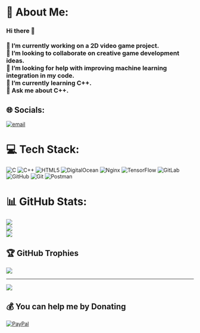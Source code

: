 # 💫 About Me:
### Hi there 👋<br><br>🔭 I’m currently working on a 2D video game project.  <br>🤝 I’m looking to collaborate on creative game development ideas.  <br>👐 I’m looking for help with improving machine learning integration in my code.  <br>🌱 I’m currently learning C++.  <br>💬 Ask me about C++.  


## 🌐 Socials:
[![email](https://img.shields.io/badge/Email-D14836?logo=gmail&logoColor=white)](mailto:jonasw05@icloud.com) 

# 💻 Tech Stack:
![C](https://img.shields.io/badge/c-%2300599C.svg?style=flat&logo=c&logoColor=white) ![C++](https://img.shields.io/badge/c++-%2300599C.svg?style=flat&logo=c%2B%2B&logoColor=white) ![HTML5](https://img.shields.io/badge/html5-%23E34F26.svg?style=flat&logo=html5&logoColor=white) ![DigitalOcean](https://img.shields.io/badge/DigitalOcean-%230167ff.svg?style=flat&logo=digitalOcean&logoColor=white) ![Nginx](https://img.shields.io/badge/nginx-%23009639.svg?style=flat&logo=nginx&logoColor=white) ![TensorFlow](https://img.shields.io/badge/TensorFlow-%23FF6F00.svg?style=flat&logo=TensorFlow&logoColor=white) ![GitLab](https://img.shields.io/badge/gitlab-%23181717.svg?style=flat&logo=gitlab&logoColor=white) ![GitHub](https://img.shields.io/badge/github-%23121011.svg?style=flat&logo=github&logoColor=white) ![Git](https://img.shields.io/badge/git-%23F05033.svg?style=flat&logo=git&logoColor=white) ![Postman](https://img.shields.io/badge/Postman-FF6C37?style=flat&logo=postman&logoColor=white)
# 📊 GitHub Stats:
![](https://github-readme-stats.vercel.app/api?username=jw1447&theme=transparent&hide_border=true&include_all_commits=false&count_private=false)<br/>
![](https://nirzak-streak-stats.vercel.app/?user=jw1447&theme=transparent&hide_border=true)<br/>
![](https://github-readme-stats.vercel.app/api/top-langs/?username=jw1447&theme=transparent&hide_border=true&include_all_commits=false&count_private=false&layout=compact)

## 🏆 GitHub Trophies
![](https://github-profile-trophy.vercel.app/?username=jw1447&theme=transparent&no-frame=true&no-bg=true&margin-w=4)

---
[![](https://visitcount.itsvg.in/api?id=jw1447&icon=1&color=12)](https://visitcount.itsvg.in)

  ## 💰 You can help me by Donating
  [![PayPal](https://img.shields.io/badge/PayPal-00457C?style=for-the-badge&logo=paypal&logoColor=white)](https://paypal.me/@jonaswolf05) 

  
<!-- Proudly created with GPRM ( https://gprm.itsvg.in ) -->
